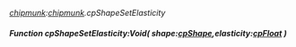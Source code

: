 _[chipmunk](../../modules/chipmunk/chipmunk-module.md):[chipmunk](../../modules/chipmunk/chipmunk-module.md).cpShapeSetElasticity_
##### Function cpShapeSetElasticity:Void( shape:[cpShape](../../modules/chipmunk/chipmunk-cpshape.md),elasticity:[cpFloat](../../modules/chipmunk/chipmunk-cpfloat.md) )
